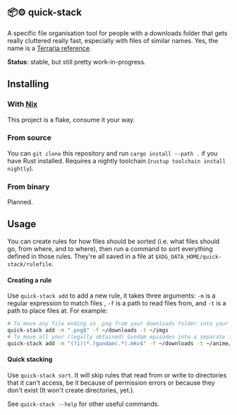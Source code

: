 ## 📦️⚙️ quick-stack
A specific file organisation tool for people with a downloads folder that gets really cluttered really fast, especially with files of similar names.
Yes, the name is a [Terraria reference](https://terraria.wiki.gg/wiki/Storage_items#Quick_Stack).

**Status**: stable, but still pretty work-in-progress.

## Installing
### With [Nix](https://nixos.org/)
This project is a flake, consume it your way.

### From source
You can `git clone` this repository and run `cargo install --path .` if you have Rust installed.
Requires a nightly toolchain (`rustup toolchain install nightly`).

### From binary
Planned.

## Usage
You can create rules for how files should be sorted (i.e. what files should go, from where, and to where),
then run a command to sort everything defined in those rules. They're all saved in a file at `$XDG_DATA_HOME/quick-stack/rulefile`.

#### Creating a rule
Use `quick-stack add` to add a new rule, it takes three arguments: `-m` is a regular expression to match files ,
`-f` is a path to read files from, and `-t` is a path to place files at. For example:
```sh
# To move any file ending in .png from your downloads folder into your images folder.
quick-stack add -m ".png$" -f ~/downloads -t ~/imgs
# To move all your (legally obtained) Gundam episodes into a separate folder.
quick-stack add -m "(?i)(*.)gundam(.*).mkv$" -f ~/downloads -t ~/anime/gundam
```


#### Quick stacking
Use `quick-stack sort`. It will skip rules that read from or write to directories that it can't access, be it because of permission errors or 
because they don't exist (It won't create directories, yet.).

See `quick-stack --help` for other useful commands.

